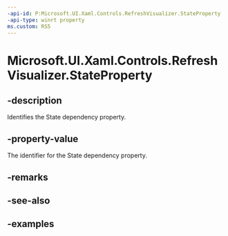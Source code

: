 ```yaml
---
-api-id: P:Microsoft.UI.Xaml.Controls.RefreshVisualizer.StateProperty
-api-type: winrt property
ms.custom: RS5
---
```

<!-- Property syntax.
public DependencyProperty StateProperty { get; }
-->

# Microsoft.UI.Xaml.Controls.RefreshVisualizer.StateProperty


## -description

Identifies the State dependency property.


## -property-value

The identifier for the State dependency property.


## -remarks


## -see-also


## -examples


